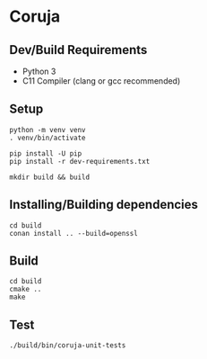 # Coruja

## Dev/Build Requirements

- Python 3
- C11 Compiler (clang or gcc recommended)

## Setup

```
python -m venv venv
. venv/bin/activate

pip install -U pip
pip install -r dev-requirements.txt

mkdir build && build
```

## Installing/Building dependencies

```
cd build
conan install .. --build=openssl
```

## Build

```
cd build
cmake ..
make
```

## Test

```
./build/bin/coruja-unit-tests
```
